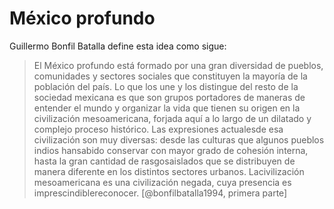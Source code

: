 # México profundo

Guillermo Bonfil Batalla define esta idea como sigue:

 >
 > El México profundo está formado por una gran diversidad de pueblos, comunidades y sectores sociales que constituyen la mayoría de la población del país. Lo que los une y los distingue del resto de la sociedad mexicana es que son grupos portadores de maneras de entender el mundo y organizar la vida que tienen su origen en la civilización mesoamericana, forjada aquí a lo largo de un dilatado y complejo proceso histórico. Las expresiones actualesde esa civilización son muy diversas: desde las culturas que algunos pueblos indios hansabido conservar con mayor grado de cohesión interna, hasta la gran cantidad de rasgosaislados que se distribuyen de manera diferente en los distintos sectores urbanos. Lacivilización mesoamericana es una civilización negada, cuya presencia es imprescindiblereconocer. [@bonfilbatalla1994, primera parte]
